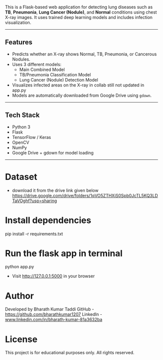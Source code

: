 
This is a Flask-based web application for detecting lung diseases such as **TB**, **Pneumonia**, **Lung Cancer (Nodule)**, and **Normal** conditions using chest X-ray images. It uses trained deep learning models and includes infection visualization.

---

##  Features

- Predicts whether an X-ray shows Normal, TB, Pneumonia, or Cancerous Nodules.
- Uses 3 different models:
  - Main Combined Model
  - TB/Pneumonia Classification Model
  - Lung Cancer (Nodule) Detection Model
-  Visualizes infected areas on the X-ray in collab still not updated in app.py
-  Models are automatically downloaded from Google Drive using `gdown`.

---

##  Tech Stack

- Python 3
- Flask
- TensorFlow / Keras
- OpenCV
- NumPy
- Google Drive + gdown for model loading

---

# Dataset
- download it from the drive link given below
https://drive.google.com/drive/folders/1qVO5ZTHXiS0Spb0JcTL5KQ3LDTaVOghf?usp=sharing

# Install dependencies
pip install -r requirements.txt

# Run the flask app in terminal
python app.py
- Visit http://127.0.0.1:5000 in your browser

#  Author
Developed by Bharath Kumar Taddi
 GitHub - https://github.com/bharathkumar1207 
 LinkedIn - www.linkedin.com/in/bharath-kumar-81a3632ba

# License
This project is for educational purposes only. All rights reserved.






